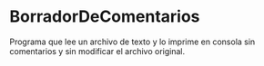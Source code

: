 BorradorDeComentarios
=====================

Programa que lee un archivo de texto y lo imprime en consola sin comentarios y sin modificar el archivo original.
